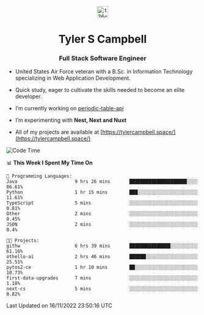 <p align="center">
<a href="https://www.linkedin.com/in/t36campbell" target="blank"><img align="center" src="https://ik.imagekit.io/t36campbell/Portfolio/linkedin.png.original_m8bbGgPh6.png" alt="t36campbell" height="30" width="30" /></a>
</p>
<h1 align="center">Tyler S Campbell</h1>
<h3 align="center">Full Stack Software Engineer</h3>

* United States Air Force veteran with a B.Sc. in Information Technology specializing in Web Application Development. 

* Quick study, eager to cultivate the skills needed to become an elite developer.

* I’m currently working on [periodic-table-api](https://github.com/t36campbell/periodic-table-api)

* I’m experimenting with **Nest, Next and Nuxt**

* All of my projects are available at [https://tylercampbell.space/](https://tylercampbell.space/)

<!--START_SECTION:waka-->
![Code Time](http://img.shields.io/badge/Code%20Time-1%2C992%20hrs%2059%20mins-blue)

📊 **This Week I Spent My Time On** 

```text
💬 Programming Languages: 
Java                     9 hrs 26 mins       █████████████████████░░░░   86.61% 
Python                   1 hr 15 mins        ███░░░░░░░░░░░░░░░░░░░░░░   11.61% 
TypeScript               5 mins              ░░░░░░░░░░░░░░░░░░░░░░░░░   0.81% 
Other                    2 mins              ░░░░░░░░░░░░░░░░░░░░░░░░░   0.45% 
JSON                     2 mins              ░░░░░░░░░░░░░░░░░░░░░░░░░   0.4%

🐱‍💻 Projects: 
githw                    6 hrs 39 mins       ███████████████░░░░░░░░░░   61.16% 
othello-ai               2 hrs 46 mins       ██████░░░░░░░░░░░░░░░░░░░   25.51% 
pytos2-ce                1 hr 10 mins        ██░░░░░░░░░░░░░░░░░░░░░░░   10.73% 
first-data-upgrades      7 mins              ░░░░░░░░░░░░░░░░░░░░░░░░░   1.18% 
next-cs                  5 mins              ░░░░░░░░░░░░░░░░░░░░░░░░░   0.82%

```


 Last Updated on 16/11/2022 23:50:16 UTC
<!--END_SECTION:waka-->
